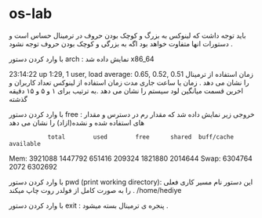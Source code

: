 # os-lab

باید توجه داشت که لینوکس به بزرگ و کوچک بودن حروف در
 ترمینال حساس است و دستورات انها متفاوت خواهد بود اگه به بزرگی و کوچک بودن حروف توجه نشود .
 

با وارد کردن دستور arch :
نمایش داده شد x86_64


 
23:14:22 up  1:29,  1 user,  load average: 0.65, 0.52, 0.51
زمان استفاده از ترمینال را نشان می دهد . 
زمان یا ساعت جاری
مدت زمان استفاده از لینوکس
تعداد کاربران 
و اخرین قسمت میانگین لود سیستم را نشان می دهد .به ترتیب برای ۱ و ۵ و ۱۵ دقیقه گذشته


با وارد کردن دستور free :
خروجی زیر نمایش داده شد که مقدار رم در دسترس و مقدار های استفاده شده و نشده(ازاد) را نشان می دهد 

               total        used        free      shared  buff/cache   available
Mem:        3921088     1447792      651416      209324     1821880     2014644
Swap:       6304764        2072     6302692


با وارد کردن دستور pwd (print working directory):
این دستور نام مسیر کاری فعلی را به صورت کامل از فولدر روت چاپ میکند . 
/home/hediye



با وارد کردن دستور exit :
پنجره ی ترمینال بسته میشود . 

